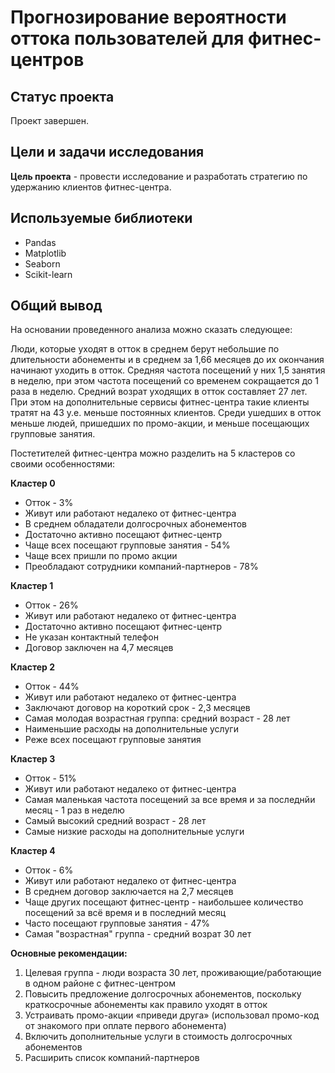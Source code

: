# Прогнозирование вероятности оттока пользователей для фитнес-центров

## Статус проекта

Проект завершен.

## Цели и задачи исследования

**Цель проекта** - провести исследование и разработать стратегию по удержанию клиентов фитнес-центра.


## Используемые библиотеки

* Pandas
* Matplotlib
* Seaborn
* Scikit-learn

## Общий вывод

На основании проведенного анализа можно сказать следующее:

Люди, которые уходят в отток в среднем берут небольшие по длительности абонементы и в среднем за 1,66 месяцев до их окончания начинают уходить в отток. Средняя частота посещений у них 1,5 занятия в неделю, при этом частота посещений со временем сокращается до 1 раза в неделю. Средний возрат уходящих в отток составляет 27 лет. При этом на дополнительные сервисы фитнес-центра такие клиенты тратят на 43 у.е. меньше постоянных клиентов. Среди ушедших в отток меньше людей, пришедших по промо-акции, и меньше посещающих групповые занятия.

Постетителей фитнес-центра можно разделить на 5 кластеров со своими особенностями:

**Кластер 0**
* Отток - 3%
* Живут или работают недалеко от фитнес-центра
* В среднем обладатели долгосрочных абонементов
* Достаточно активно посещают фитнес-центр
* Чаще всех посещают групповые занятия - 54%
* Чаще всех пришли по промо акции
* Преобладают сотрудники компаний-партнеров - 78%


**Кластер 1**
* Отток - 26%
* Живут или работают недалеко от фитнес-центра
* Достаточно активно посещают фитнес-центр
* Не указан контактный телефон
* Договор заключен на 4,7 месяцев

**Кластер 2**
* Отток - 44% 
* Живут или работают недалеко от фитнес-центра
* Заключают договор на короткий срок - 2,3 месяцев
* Самая молодая возрастная группа: средний возраст - 28 лет
* Наименьшие расходы на дополнительные услуги
* Реже всех посещают групповые занятия

**Кластер 3**
* Отток - 51% 
* Живут или работают недалеко от фитнес-центра
* Самая маленькая частота посещений за все время и за последнйи месяц - 1 раз в неделю
* Самый высокий средний возраст - 28 лет
* Самые низкие расходы на дополнительные услуги

**Кластер 4**
* Отток - 6%
* Живут или работают недалеко от фитнес-центра
* В среднем договор заключается на 2,7 месяцев 
* Чаще других посещают фитнес-центр - наибольшее количество посещений за всё время и в последний месяц
* Часто посещают групповые занятия - 47%
* Самая "возрастная" группа - средний возрат 30 лет


**Основные рекомендации:**

1. Целевая группа - люди возраста 30 лет, проживающие/работающие в одном районе с фитнес-центром
2. Повысить предложение долгосрочных абонементов, поскольку краткосрочные абонементы как правило уходят в отток
3. Устраивать промо-акции «приведи друга» (использовал промо-код от знакомого при оплате первого абонемента)
4. Включить дополнительные услуги в стоимость долгосрочных абонементов
5. Расширить список компаний-партнеров 

